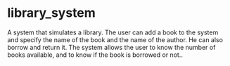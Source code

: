 # library_system
A system that simulates a library. The user can add a book to the system and specify the name of the book and the name of the author. He can also borrow and return it. The system allows the user to know the number of books available, and to know if the book is borrowed or not..
